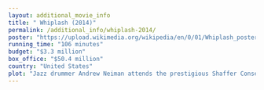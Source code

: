 ```yaml
---
layout: additional_movie_info
title: " Whiplash (2014)"
permalink: /additional_info/whiplash-2014/
poster: "https://upload.wikimedia.org/wikipedia/en/0/01/Whiplash_poster.jpg"
running_time: "106 minutes"
budget: "$3.3 million"
box_office: "$50.4 million"
country: "United States"
plot: "Jazz drummer Andrew Neiman attends the prestigious Shaffer Conservatory in New York City, hoping to leave a legacy like that of his idol Buddy Rich. Terence Fletcher, the conductor of the Shaffer Conservatory Studio Band, recruits him to play in the Studio ensemble as an alternate for core drummer Carl Tanner. \n\nAndrew discovers that Fletcher, although encouraging at first, is relentlessly strict and verbally and physically abusive towards his students. When he fails to keep tempo on Hank Levy's \"Whiplash\" during his first ensemble rehearsal, Fletcher throws a chair at him, repeatedly slaps his face, and berates him. Determined to impress Fletcher, Andrew excessively practices, often until his hands blister and bleed. \n\nAfter their first set at a jazz competition, Tanner gives Andrew his sheet music to hold; Andrew puts it on a chair. When Tanner asks for his music back, it is gone.  Tanner cannot play without the sheets, but Andrew can. Fletcher assigns Andrew to perform \"Whiplash\" from memory, after which Fletcher promotes Andrew to core drummer. However, Andrew is taken aback when Fletcher abruptly reassigns the position to Ryan Connolly, a drummer from a lower-level ensemble within Shaffer.\n\nBecause of his single-mindedness toward music, Andrew clashes with his family and breaks up with his girlfriend Nicole to focus on his ambitions. Fletcher begins rehearsal by announcing that Sean Casey, a former member of the Studio Band, died in a car accident. He then pushes the three drummers to play at a faster tempo on \"Caravan\", keeping them for a grueling five-hour practice before Andrew earns back the core position. \n\nOn the way to the next competition, Andrew's bus gets a flat tire. He rents a car but arrives late and forgets his drumsticks at the rental office, irritating Fletcher. Andrew races back and retrieves them, but his car is hit by a truck on the way back. Heavily injured, Andrew crawls from the wreckage and runs to the theater, arriving bloodied and weak just as the ensemble enters the stage. He struggles to keep tempo and Fletcher halts the performance to dismiss him from the band. Enraged, Andrew attacks Fletcher onstage and is subsequently expelled from Shaffer. \n\nAt his father Jim's request, Andrew meets Rachel Bornholdt, a lawyer representing the parents of the late Sean Casey, who, it is revealed, had actually hanged himself after suffering from depression and anxiety resulting from Fletcher's abuse. Casey's parents want Fletcher held accountable, so Andrew reluctantly agrees to testify anonymously, leading Shaffer to terminate Fletcher.\n\nAndrew abandons drumming but encounters Fletcher months later playing piano at a jazz club. Over a drink, Fletcher admits his teaching methods were harsh but insists they were necessary to motivate his students. Citing a story where Jo Jones allegedly threw a cymbal at Charlie Parker as an example, Fletcher says that the next jazz musician to live up to Parker's legacy would never let discouragement stop them. Fletcher invites Andrew to perform with his professional band at a New York JVC Jazz Festival, playing the same pieces from the Shaffer Studio Band; Andrew accepts. Andrew calls Nicole to invite her to the performance but learns she has a boyfriend. \n\nAt the festival, Fletcher tells Andrew he knows Andrew testified against him. As revenge, Fletcher leads the band into a new song Andrew does not know. After a disastrous performance, Andrew walks offstage humiliated. Jim embraces Andrew backstage, but Andrew decides to return to the stage, reclaiming the drum kit and cutting off Fletcher's introduction to the next tune by cueing the band into \"Caravan\". Initially angered, Fletcher resumes conducting. As the piece finishes, Andrew continues into an unexpected improvised solo. Impressed, Fletcher nods in approval before cueing the final chord."
---
```

